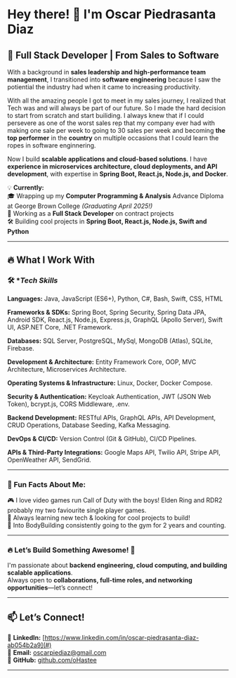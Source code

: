 # Hey there! 👋 I'm Oscar Piedrasanta Diaz  

## 🚀 **Full Stack Developer | From Sales to Software**  

With a background in **sales leadership and high-performance team management**, I transitioned into **software engineering** because I saw the potiential the industry had when it came to increasing productivity. 

With all the amazing people I got to meet in my sales journey, I realized that Tech was and will always be part of our future. So I made the hard decision to start from scratch and start builiding. I always knew that if I could persevere as one of the worst sales rep that my company ever had with making one sale per week to going to 30 sales per week and becoming **the top performer** in the **country** on multiple occasions that I could learn the ropes in software enginnering. 

Now I build **scalable applications and cloud-based solutions**. I have **experience in microservices architecture, cloud deployments, and API development**, with expertise in **Spring Boot, React.js, Node.js, and Docker**.

💡 **Currently:**  
🎓 Wrapping up my **Computer Programming & Analysis** Advance Diploma at George Brown College *(Graduating April 2025!)*  
💼 Working as a **Full Stack Developer** on contract projects  
🛠️ Building cool projects in **Spring Boot, React.js, Node.js, Swift and Python**  

---

## 🔥 **What I Work With**  

### 🛠 **Tech Skills*  
**Languages:** Java, JavaScript (ES6+), Python, C#, Bash, Swift, CSS, HTML  

**Frameworks & SDKs:** Spring Boot, Spring Security, Spring Data JPA, Android SDK, React.js, Node.js, Express.js, GraphQL (Apollo Server), Swift UI, ASP.NET Core, .NET Framework.

**Databases:** SQL Server, PostgreSQL, MySql, MongoDB (Atlas), SQLite, Firebase.

**Development & Architecture:** Entity Framework Core, OOP, MVC Architecture, Microservices Architecture.

**Operating Systems & Infrastructure:** Linux, Docker, Docker Compose.

**Security & Authentication:** Keycloak Authentication, JWT (JSON Web Token), bcrypt.js, CORS Middleware, .env.

**Backend Development:** RESTful APIs, GraphQL APIs, API Development, CRUD Operations, Database Seeding, Kafka Messaging.

**DevOps & CI/CD:** Version Control (Git & GitHub), CI/CD Pipelines.

**APIs & Third-Party Integrations:** Google Maps API, Twilio API, Stripe API, OpenWeather API, SendGrid.

---

### **🌟 Fun Facts About Me:**  
🎮 I love video games run Call of Duty with the boys! Elden Ring and RDR2 probably my two faviourite single player games.  
🚀 Always learning new tech & looking for cool projects to build!  
💪 Into BodyBuilding consistently going to the gym for 2 years and counting.

---

### **🔥 Let’s Build Something Awesome!** 🚀  
I'm passionate about **backend engineering, cloud computing, and building scalable applications**.  
Always open to **collaborations, full-time roles, and networking opportunities**—let’s connect!  

---

## 📫 **Let’s Connect!**  
💼 **LinkedIn:** [https://www.linkedin.com/in/oscar-piedrasanta-diaz-ab054b2a9](#)  
📩 **Email:** oscarpiediaz@gmail.com  
📂 **GitHub:** [github.com/oHastee](https://github.com/oHastee)  


---
